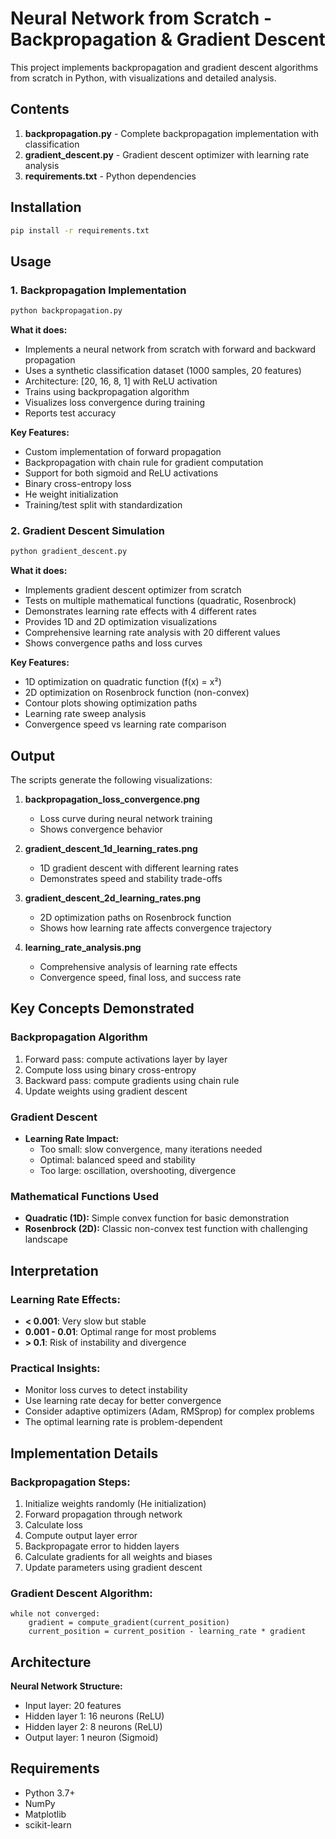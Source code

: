 # Neural Network from Scratch - Backpropagation & Gradient Descent

This project implements backpropagation and gradient descent algorithms from scratch in Python, with visualizations and detailed analysis.

## Contents

1. **backpropagation.py** - Complete backpropagation implementation with classification
2. **gradient_descent.py** - Gradient descent optimizer with learning rate analysis
3. **requirements.txt** - Python dependencies

## Installation

```bash
pip install -r requirements.txt
```

## Usage

### 1. Backpropagation Implementation

```bash
python backpropagation.py
```

**What it does:**
- Implements a neural network from scratch with forward and backward propagation
- Uses a synthetic classification dataset (1000 samples, 20 features)
- Architecture: [20, 16, 8, 1] with ReLU activation
- Trains using backpropagation algorithm
- Visualizes loss convergence during training
- Reports test accuracy

**Key Features:**
- Custom implementation of forward propagation
- Backpropagation with chain rule for gradient computation
- Support for both sigmoid and ReLU activations
- Binary cross-entropy loss
- He weight initialization
- Training/test split with standardization

### 2. Gradient Descent Simulation

```bash
python gradient_descent.py
```

**What it does:**
- Implements gradient descent optimizer from scratch
- Tests on multiple mathematical functions (quadratic, Rosenbrock)
- Demonstrates learning rate effects with 4 different rates
- Provides 1D and 2D optimization visualizations
- Comprehensive learning rate analysis with 20 different values
- Shows convergence paths and loss curves

**Key Features:**
- 1D optimization on quadratic function (f(x) = x²)
- 2D optimization on Rosenbrock function (non-convex)
- Contour plots showing optimization paths
- Learning rate sweep analysis
- Convergence speed vs learning rate comparison

## Output

The scripts generate the following visualizations:

1. **backpropagation_loss_convergence.png**
   - Loss curve during neural network training
   - Shows convergence behavior

2. **gradient_descent_1d_learning_rates.png**
   - 1D gradient descent with different learning rates
   - Demonstrates speed and stability trade-offs

3. **gradient_descent_2d_learning_rates.png**
   - 2D optimization paths on Rosenbrock function
   - Shows how learning rate affects convergence trajectory

4. **learning_rate_analysis.png**
   - Comprehensive analysis of learning rate effects
   - Convergence speed, final loss, and success rate

## Key Concepts Demonstrated

### Backpropagation Algorithm
1. Forward pass: compute activations layer by layer
2. Compute loss using binary cross-entropy
3. Backward pass: compute gradients using chain rule
4. Update weights using gradient descent

### Gradient Descent
- **Learning Rate Impact:**
  - Too small: slow convergence, many iterations needed
  - Optimal: balanced speed and stability
  - Too large: oscillation, overshooting, divergence

### Mathematical Functions Used
- **Quadratic (1D):** Simple convex function for basic demonstration
- **Rosenbrock (2D):** Classic non-convex test function with challenging landscape

## Interpretation

### Learning Rate Effects:
- **< 0.001**: Very slow but stable
- **0.001 - 0.01**: Optimal range for most problems
- **> 0.1**: Risk of instability and divergence

### Practical Insights:
- Monitor loss curves to detect instability
- Use learning rate decay for better convergence
- Consider adaptive optimizers (Adam, RMSprop) for complex problems
- The optimal learning rate is problem-dependent

## Implementation Details

### Backpropagation Steps:
1. Initialize weights randomly (He initialization)
2. Forward propagation through network
3. Calculate loss
4. Compute output layer error
5. Backpropagate error to hidden layers
6. Calculate gradients for all weights and biases
7. Update parameters using gradient descent

### Gradient Descent Algorithm:
```
while not converged:
    gradient = compute_gradient(current_position)
    current_position = current_position - learning_rate * gradient
```

## Architecture

**Neural Network Structure:**
- Input layer: 20 features
- Hidden layer 1: 16 neurons (ReLU)
- Hidden layer 2: 8 neurons (ReLU)
- Output layer: 1 neuron (Sigmoid)

## Requirements
- Python 3.7+
- NumPy
- Matplotlib
- scikit-learn
